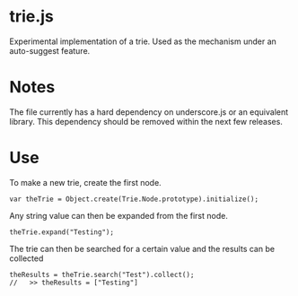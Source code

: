 trie.js
=======

Experimental implementation of a trie.  Used as the mechanism under an auto-suggest feature.

Notes
=======
The file currently has a hard dependency on underscore.js or an equivalent library.
This dependency should be removed within the next few releases.

Use
======
To make a new trie, create the first node.

    var theTrie = Object.create(Trie.Node.prototype).initialize();
    
Any string value can then be expanded from the first node.
    
    theTrie.expand("Testing");
    
The trie can then be searched for a certain value and the results can be collected

    theResults = theTrie.search("Test").collect();
    //   >> theResults = ["Testing"]

